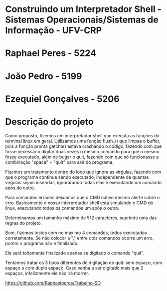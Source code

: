 # Construindo um Interpretador Shell - Sistemas Operacionais/Sistemas de Informação - UFV-CRP

# Raphael Peres - 5224
# João Pedro - 5199
# Ezequiel Gonçalves - 5206

# Descrição do projeto

Como proposto, fizemos um interpretador shell que executa as funções do terminal linux em geral. Utilizamos uma função flush_() que limpaa o buffer, pois a função pronta getcha() estava crashando o código, fazendo com que fosse necessário digitar duas vezes o mesmo comando para que o mesmo fosse executado, além de bugar o quit, fazendo com que só funcionasse a combinação "space" + "quit" para sair do programa. 

Fizemos um tratamento dentro do loop que ignora as vírgulas, fazendo com que o programa continue sendo executado, independente de quantas vírgulas sejam inseridas, ignorarando todas elas e executando um comando após do outro.

Para comandos errados deixamos que o CMD nativo mesmo alerte sobre o erro. Basicamente o nosso interpretador shell está simulando o CMD do linux, executando todos os comandos um após o outro.

Determinamos um tamanho  máximo de 512 caracteres, suprindo uma das regras do projeto.

Bom, fizemos testes com no máximo 4 comandos, todos executados corretamente. Se não colocar a "," entre dois comandos ocorre um erro, porém o programa não é finalizado.

Ele será toltamente finalizado apenas se digitado o comando "quit".

Tentamos tratar os 3 tipos diferentes de digitação do quit: sem espaço, com espaço e com duplo espaço. Caso venha a ser digitado mais que 2 espaços, infelizmente ele não irá morrer.

https://github.com/Raphaelperes/Trabalho-SO